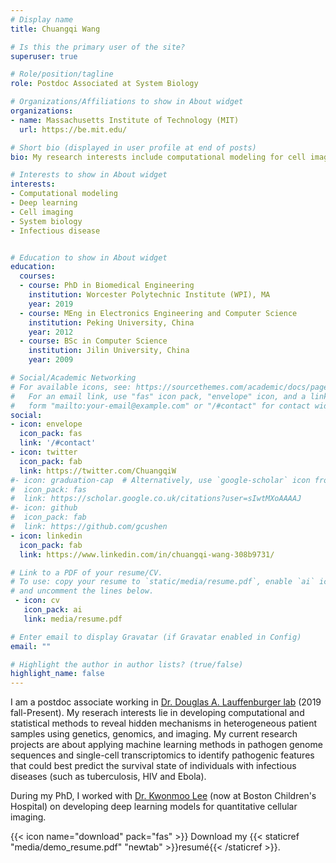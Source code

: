 ```yaml
---
# Display name
title: Chuangqi Wang

# Is this the primary user of the site?
superuser: true

# Role/position/tagline
role: Postdoc Associated at System Biology 

# Organizations/Affiliations to show in About widget
organizations:
- name: Massachusetts Institute of Technology (MIT)
  url: https://be.mit.edu/

# Short bio (displayed in user profile at end of posts)
bio: My research interests include computational modeling for cell imaging, system biology nad immunology in infectious disease

# Interests to show in About widget
interests:
- Computational modeling
- Deep learning
- Cell imaging
- System biology
- Infectious disease


# Education to show in About widget
education:
  courses:
  - course: PhD in Biomedical Engineering
    institution: Worcester Polytechnic Institute (WPI), MA
    year: 2019
  - course: MEng in Electronics Engineering and Computer Science
    institution: Peking University, China
    year: 2012
  - course: BSc in Computer Science
    institution: Jilin University, China
    year: 2009

# Social/Academic Networking
# For available icons, see: https://sourcethemes.com/academic/docs/page-builder/#icons
#   For an email link, use "fas" icon pack, "envelope" icon, and a link in the
#   form "mailto:your-email@example.com" or "/#contact" for contact widget.
social:
- icon: envelope
  icon_pack: fas
  link: '/#contact'
- icon: twitter
  icon_pack: fab
  link: https://twitter.com/ChuangqiW
#- icon: graduation-cap  # Alternatively, use `google-scholar` icon from `ai` icon pack
#  icon_pack: fas
#  link: https://scholar.google.co.uk/citations?user=sIwtMXoAAAAJ
#- icon: github
#  icon_pack: fab
#  link: https://github.com/gcushen
- icon: linkedin
  icon_pack: fab
  link: https://www.linkedin.com/in/chuangqi-wang-308b9731/

# Link to a PDF of your resume/CV.
# To use: copy your resume to `static/media/resume.pdf`, enable `ai` icons in `params.toml`, 
# and uncomment the lines below.
 - icon: cv
   icon_pack: ai
   link: media/resume.pdf

# Enter email to display Gravatar (if Gravatar enabled in Config)
email: ""

# Highlight the author in author lists? (true/false)
highlight_name: false
---
```


I am a postdoc associate working in [Dr. Douglas A. Lauffenburger lab](https://be.mit.edu/directory/douglas-a-lauffenburger) (2019 fall-Present). My reserach interests lie in developing computational and statistical methods to reveal hidden mechanisms in heterogeneous patient samples using genetics, genomics, and imaging. My current research projects are about applying machine learning methods in pathogen genome sequences and single-cell transcriptomics to identify pathogenic features that could best predict the survival state of individuals with infectious diseases (such as tuberculosis, HIV and Ebola).

During my PhD, I worked with [Dr. Kwonmoo Lee](http://labs.wpi.edu/qci/announcement/) (now at Boston Children's Hospital) on developing deep learning models for quantitative cellular imaging.

{{< icon name="download" pack="fas" >}} Download my {{< staticref "media/demo_resume.pdf" "newtab" >}}resumé{{< /staticref >}}.
